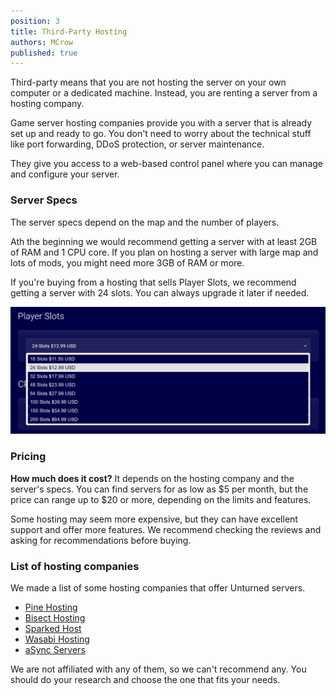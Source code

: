 ```yaml
---
position: 3
title: Third-Party Hosting
authors: MCrow
published: true
---
```


Third-party means that you are not hosting the server on your own computer or a dedicated machine. Instead, you are renting a server from a hosting company.  

Game server hosting companies provide you with a server that is already set up and ready to go. You don't need to worry about the technical stuff like port forwarding, DDoS protection, or server maintenance.

They give you access to a web-based control panel where you can manage and configure your server.

### Server Specs
The server specs depend on the map and the number of players. 

Ath the beginning we would recommend getting a server with at least 2GB of RAM and 1 CPU core. If you plan on hosting a server with large map and lots of mods, you might need more 3GB of RAM or more.

If you're buying from a hosting that sells Player Slots, we recommend getting a server with 24 slots. You can always upgrade it later if needed.

![player slots hosting](assets/player_slots_hosting.png)

### Pricing
**How much does it cost?** It depends on the hosting company and the server's specs. You can find servers for as low as $5 per month, but the price can range up to $20 or more, depending on the limits and features.

Some hosting may seem more expensive, but they can have excellent support and offer more features. We recommend checking the reviews and asking for recommendations before buying.

### List of hosting companies
We made a list of some hosting companies that offer Unturned servers. 

* [Pine Hosting](https://pinehosting.com/unturned)
* [Bisect Hosting](https://www.bisecthosting.com/unturned-server-hosting)
* [Sparked Host](https://sparkedhost.com/unturned-hosting)
* [Wasabi Hosting](https://wasabihosting.com/store/unturned)
* [aSync Servers](https://host.asyncservers.com/index.php?rp=/store/unturned-servers)

We are not affiliated with any of them, so we can't recommend any. You should do your research and choose the one that fits your needs.